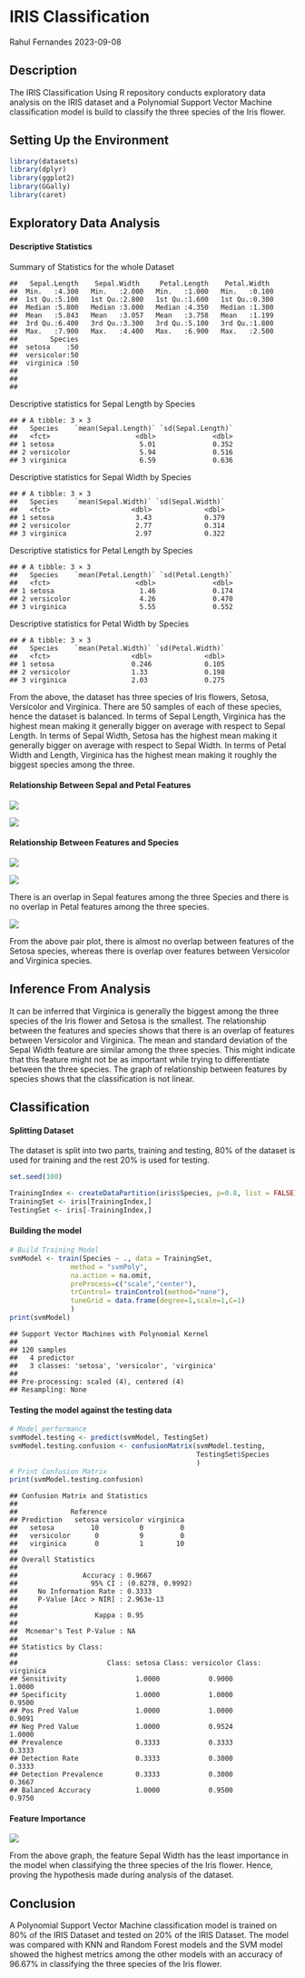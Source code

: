 IRIS Classification
================
Rahul Fernandes
2023-09-08

## Description

The IRIS Classification Using R repository conducts exploratory data
analysis on the IRIS dataset and a Polynomial Support Vector Machine
classification model is build to classify the three species of the Iris
flower.

## Setting Up the Environment

``` r
library(datasets)
library(dplyr)
library(ggplot2)
library(GGally)
library(caret)
```

## Exploratory Data Analysis

#### Descriptive Statistics

Summary of Statistics for the whole Dataset

    ##   Sepal.Length    Sepal.Width     Petal.Length    Petal.Width   
    ##  Min.   :4.300   Min.   :2.000   Min.   :1.000   Min.   :0.100  
    ##  1st Qu.:5.100   1st Qu.:2.800   1st Qu.:1.600   1st Qu.:0.300  
    ##  Median :5.800   Median :3.000   Median :4.350   Median :1.300  
    ##  Mean   :5.843   Mean   :3.057   Mean   :3.758   Mean   :1.199  
    ##  3rd Qu.:6.400   3rd Qu.:3.300   3rd Qu.:5.100   3rd Qu.:1.800  
    ##  Max.   :7.900   Max.   :4.400   Max.   :6.900   Max.   :2.500  
    ##        Species  
    ##  setosa    :50  
    ##  versicolor:50  
    ##  virginica :50  
    ##                 
    ##                 
    ## 

Descriptive statistics for Sepal Length by Species

    ## # A tibble: 3 × 3
    ##   Species    `mean(Sepal.Length)` `sd(Sepal.Length)`
    ##   <fct>                     <dbl>              <dbl>
    ## 1 setosa                     5.01              0.352
    ## 2 versicolor                 5.94              0.516
    ## 3 virginica                  6.59              0.636

Descriptive statistics for Sepal Width by Species

    ## # A tibble: 3 × 3
    ##   Species    `mean(Sepal.Width)` `sd(Sepal.Width)`
    ##   <fct>                    <dbl>             <dbl>
    ## 1 setosa                    3.43             0.379
    ## 2 versicolor                2.77             0.314
    ## 3 virginica                 2.97             0.322

Descriptive statistics for Petal Length by Species

    ## # A tibble: 3 × 3
    ##   Species    `mean(Petal.Length)` `sd(Petal.Length)`
    ##   <fct>                     <dbl>              <dbl>
    ## 1 setosa                     1.46              0.174
    ## 2 versicolor                 4.26              0.470
    ## 3 virginica                  5.55              0.552

Descriptive statistics for Petal Width by Species

    ## # A tibble: 3 × 3
    ##   Species    `mean(Petal.Width)` `sd(Petal.Width)`
    ##   <fct>                    <dbl>             <dbl>
    ## 1 setosa                   0.246             0.105
    ## 2 versicolor               1.33              0.198
    ## 3 virginica                2.03              0.275

From the above, the dataset has three species of Iris flowers, Setosa,
Versicolor and Virginica. There are 50 samples of each of these species,
hence the dataset is balanced. In terms of Sepal Length, Virginica has
the highest mean making it generally bigger on average with respect to
Sepal Length. In terms of Sepal Width, Setosa has the highest mean
making it generally bigger on average with respect to Sepal Width. In
terms of Petal Width and Length, Virginica has the highest mean making
it roughly the biggest species among the three.

#### Relationship Between Sepal and Petal Features

![](README_files/figure-gfm/unnamed-chunk-7-1.png)<!-- -->

![](README_files/figure-gfm/unnamed-chunk-8-1.png)<!-- -->

#### Relationship Between Features and Species

![](README_files/figure-gfm/unnamed-chunk-9-1.png)<!-- -->

![](README_files/figure-gfm/unnamed-chunk-10-1.png)<!-- -->

There is an overlap in Sepal features among the three Species and there
is no overlap in Petal features among the three species.

![](README_files/figure-gfm/unnamed-chunk-11-1.png)<!-- -->

From the above pair plot, there is almost no overlap between features of
the Setosa species, whereas there is overlap over features between
Versicolor and Virginica species.

## Inference From Analysis

It can be inferred that Virginica is generally the biggest among the
three species of the Iris flower and Setosa is the smallest. The
relationship between the features and species shows that there is an
overlap of features between Versicolor and Virginica. The mean and
standard deviation of the Sepal Width feature are similar among the
three species. This might indicate that this feature might not be as
important while trying to differentiate between the three species. The
graph of relationship between features by species shows that the
classification is not linear.

## Classification

#### Splitting Dataset

The dataset is split into two parts, training and testing, 80% of the
dataset is used for training and the rest 20% is used for testing.

``` r
set.seed(100)

TrainingIndex <- createDataPartition(iris$Species, p=0.8, list = FALSE)
TrainingSet <- iris[TrainingIndex,]
TestingSet <- iris[-TrainingIndex,]
```

#### Building the model

``` r
# Build Training Model
svmModel <- train(Species ~ ., data = TrainingSet,
               method = "svmPoly",
               na.action = na.omit,
               preProcess=c("scale","center"),
               trControl= trainControl(method="none"),
               tuneGrid = data.frame(degree=1,scale=1,C=1)
               )
print(svmModel)
```

    ## Support Vector Machines with Polynomial Kernel 
    ## 
    ## 120 samples
    ##   4 predictor
    ##   3 classes: 'setosa', 'versicolor', 'virginica' 
    ## 
    ## Pre-processing: scaled (4), centered (4) 
    ## Resampling: None

#### Testing the model against the testing data

``` r
# Model performance
svmModel.testing <- predict(svmModel, TestingSet)
svmModel.testing.confusion <- confusionMatrix(svmModel.testing,
                                              TestingSet$Species
                                              )
# Print Confusion Matrix
print(svmModel.testing.confusion)
```

    ## Confusion Matrix and Statistics
    ## 
    ##             Reference
    ## Prediction   setosa versicolor virginica
    ##   setosa         10          0         0
    ##   versicolor      0          9         0
    ##   virginica       0          1        10
    ## 
    ## Overall Statistics
    ##                                           
    ##                Accuracy : 0.9667          
    ##                  95% CI : (0.8278, 0.9992)
    ##     No Information Rate : 0.3333          
    ##     P-Value [Acc > NIR] : 2.963e-13       
    ##                                           
    ##                   Kappa : 0.95            
    ##                                           
    ##  Mcnemar's Test P-Value : NA              
    ## 
    ## Statistics by Class:
    ## 
    ##                      Class: setosa Class: versicolor Class: virginica
    ## Sensitivity                 1.0000            0.9000           1.0000
    ## Specificity                 1.0000            1.0000           0.9500
    ## Pos Pred Value              1.0000            1.0000           0.9091
    ## Neg Pred Value              1.0000            0.9524           1.0000
    ## Prevalence                  0.3333            0.3333           0.3333
    ## Detection Rate              0.3333            0.3000           0.3333
    ## Detection Prevalence        0.3333            0.3000           0.3667
    ## Balanced Accuracy           1.0000            0.9500           0.9750

#### Feature Importance

![](README_files/figure-gfm/unnamed-chunk-15-1.png)<!-- -->

From the above graph, the feature Sepal Width has the least importance
in the model when classifying the three species of the Iris flower.
Hence, proving the hypothesis made during analysis of the dataset.

## Conclusion

A Polynomial Support Vector Machine classification model is trained on
80% of the IRIS Dataset and tested on 20% of the IRIS Dataset. The model
was compared with KNN and Random Forest models and the SVM model showed
the highest metrics among the other models with an accuracy of 96.67% in
classifying the three species of the Iris flower.
